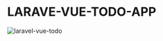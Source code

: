 # LARAVE-VUE-TODO-APP
![laravel-vue-todo](https://github.com/zedjarvis/laravel-vue-todo/assets/54283441/a4ed621e-97f8-4082-a8f6-b9ed2252d1a0)
